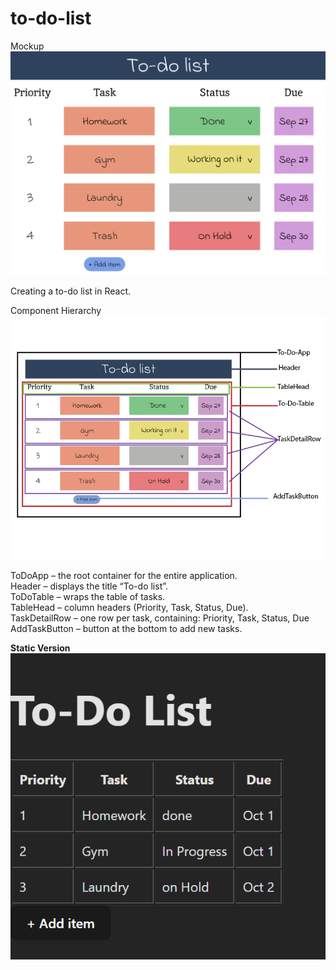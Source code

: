 # to-do-list

Mockup
![Alt text](/img/mockup.png)

Creating a to-do list in React.

Component Hierarchy
![Alt text](/img/component_Hierarchy.png)

ToDoApp – the root container for the entire application. <br>
Header – displays the title “To-do list”. <br>
ToDoTable – wraps the table of tasks. <br>
TableHead – column headers (Priority, Task, Status, Due). <br>
TaskDetailRow – one row per task, containing: Priority, Task, Status, Due <br>
AddTaskButton – button at the bottom to add new tasks. <br>

<strong>Static Version</strong>
![Alt text](/img/StaticVersion.png)
